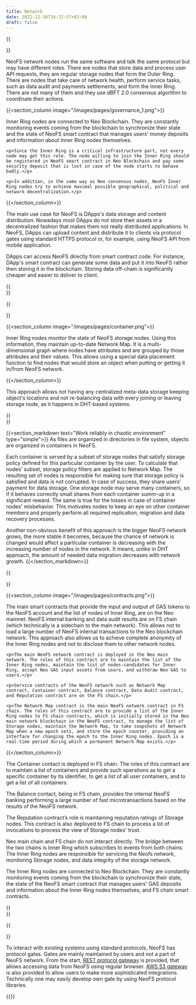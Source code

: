 ```yaml
---
title: Network
date: 2022-12-16T16:32:57+03:00
draft: false
---
```


{{<section text="Network">}}
  <p>NeoFS network nodes run the same software and talk the same protocol but may have different roles. There are nodes that store data and process user API requests, they are regular storage nodes that form the Outer Ring. There are nodes that take care of network health, perform service tasks, such as data audit and payments settlements, and form the Inner Ring. There are not many of them and they use dBFT 2.0 consensus algorithm to coordinate their actions.</p>

  {{<section_column image="/images/pages/governance_1.png">}}
    <p>Inner Ring nodes are connected to Neo Blockchain. They are constantly monitoring events coming from the blockchain to synchronize their state and the state of NeoFS smart contract that manages users' money deposits and information about Inner Ring nodes themselves.</p>

    <p>Since the Inner Ring is a critical infrastructure part, not every node may get this role. The node willing to join the Inner Ring should be registered in NeoFS smart contract in Neo Blockchain and pay some security deposit that is lost in case of the node starts to behave badly.</p>

    <p>In addition, in the same way as Neo consensus nodes, NeoFS Inner Ring nodes try to achieve maximal possible geographical, political and network decentralization.</p>
  {{</section_column>}}

  <p>The main use case for NeoFS is DApps's data storage and content distribution. Nowadays most DApps do not store their assets in a decentralized fashion that makes them not really distributed applications. In NeoFS, DApps can upload content and distribute it to clients via protocol gates using standard HTTPS protocol or, for example, using NeoFS API from mobile application.</p>

  <p>DApps can access NeoFS directly from smart contract code. For instance, DApp's smart contract can generate some data and put it into NeoFS rather then storing it in the blockchain. Storing data off-chain is significantly cheaper and easier to deliver to client.</p>
{{</section>}}

{{<section text="Network Map" type="simple">}}

  {{<section_column image="/images/pages/container.png">}}
    <p>Inner Ring nodes monitor the state of NeoFS storage nodes. Using this information, they maintain up-to-date Network Map. It is a multi-dimensional graph where nodes have attributes and are grouped by those attributes and their values. This allows using a special data placement function to find nodes that would store an object when putting or getting it in/from NeoFS network.</p>
  {{</section_column>}}

  <p>This approach allows not having any centralized meta-data storage keeping object's locations and not re-balancing data with every joining or leaving storage node, as it happens in DHT-based systems.</p>
{{</section>}}

{{<section_markdown text="Work reliably in chaotic environment" type="simple">}}
  As files are organized in directories in file system, objects are organized in containers in NeoFS.

  Each container is served by a subset of storage nodes that satisfy storage policy defined for this particular container by the user. To calculate that nodes’ subset, storage policy filters are applied to Network Map. The resulting set of nodes is responsible for making sure that storage policy is satisfied and data is not corrupted. In case of success, they share users' payment for data storage. One storage node may serve many containers, so if it behaves correctly small shares from each container summ-up in a significant reward. The same is true for the losses in case of container nodes' misbehavior. This motivates nodes to keep an eye on other container members and properly perform all required replication, migration and data recovery processes.

  Another non-obvious benefit of this approach is the bigger NeoFS network grows, the more stable it becomes, because the chance of network is changed would affect a particular container is decreasing with the increasing number of nodes in the network. It means, unlike in DHT approach, the amount of needed data migration decreases with network growth.
{{</section_markdown>}}

{{<section text="NeoFS Blockchain Components" type="simple">}}

  {{<section_column image="/images/pages/contracts.png">}}
    <p>The main smart contracts that provide the input and output of GAS tokens to the NeoFS account and the list of nodes of Inner Ring, are on the Neo mainnet. NeoFS internal banking and data audit results are on FS chain (which technically is a sidechain to the main network). This allows not to load a large number of NeoFS internal transactions to the Neo blockchain network. This approach also allows us to achieve complete anonymity of the Inner Ring nodes and not to disclose them to other network nodes.</p>

    <p>The main NeoFS network contract is deployed in the Neo main network. The roles of this contract are to maintain the list of the Inner Ring nodes, maintain the list of nodes-candidates for Inner Ring, accept Neo GAS input assets from users, and withdraw Neo GAS to users.</p>

    <p>Service contracts of the NeoFS network such as Network Map contract, Container contract, Balance contract, Data Audit contract, and Reputation contract are on the FS chain.</p>

    <p>The Network Map contract is the main NeoFS network contract in FS chain. The roles of this contract are to provide a list of the Inner Ring nodes to FS chain contracts, which is initially stored in the Neo main network blockchain in the NeoFS contract, to manage the list of Storage nodes, maintain the Network Map, to take snapshots of Network Map when a new epoch sets, and store the epoch counter, providing an interface for changing the epoch to the Inner Ring nodes. Epoch is a real-time period during which a permanent Network Map exists.</p>
  {{</section_column>}}

  <p>The Container contact is deployed in FS chain. The roles of this contract are to maintain a list of containers and provide such operations as to get a specific container by its identifier, to get a list of all user containers, and to get a list of all containers.</p>

  <p>The Balance contact, being in FS chain, provides the internal NeoFS banking performing a large number of fast microtransactions based on the results of the NeoFS network.</p>

  <p>The Reputation contract’s role is maintaining reputation ratings of Storage nodes. This contract is also deployed to FS chain to process a lot of invocations to process the view of Storage nodes' trust.</p>

  <p>Neo main chain and FS chain do not interact directly. The bridge between the two chains is Inner Ring which subscribes to events from both chains. The Inner Ring nodes are responsible for servicing the Neofs network, monitoring Storage nodes, and data integrity of the storage network.</p>

  <p>The Inner Ring nodes are connected to Neo Blockchain. They are constantly monitoring events coming from the blockchain to synchronize their state, the state of the NeoFS smart contract that manages users' GAS deposits and information about the Inner Ring nodes themselves, and FS chain smart contracts.</p>
{{</section>}}

{{<section text="Protocol Gates" type="simple">}}
  <p>To interact with existing systems using standard protocols, NeoFS has protocol gates. Gates are mainly maintained by users and not a part of NeoFS network. From the start, <a href="https://github.com/nspcc-dev/neofs-rest-gw/">REST protocol gateway</a> is provided, that allows accessing data from NeoFS using regular browser. <a href="https://github.com/nspcc-dev/neofs-s3-gw/">AWS S3 gateway</a> is also provided to allow users to make more sophisticated integrations. Technically one may easily develop own gate by using NeoFS protocol libraries.</p>
{{</section_markdown>}}
